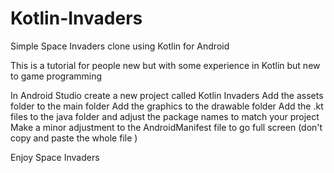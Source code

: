# Kotlin-Invaders
Simple Space Invaders clone using Kotlin for Android

This is a tutorial for people new but with some experience in Kotlin but new to game programming

In Android Studio create a new project called Kotlin Invaders 
Add the assets folder to the main folder 
Add the graphics to the drawable folder 
Add the .kt files to the java folder and adjust the package names to match your project
Make a minor adjustment to the AndroidManifest file to go full screen (don't copy and paste the whole file )

Enjoy Space Invaders
